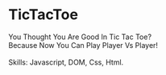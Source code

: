# TicTacToe

      

You Thought You Are Good In Tic Tac Toe?
<br>
Because Now You Can Play Player Vs Player!
<br>
<br>
Skills: Javascript, DOM, Css, Html.
